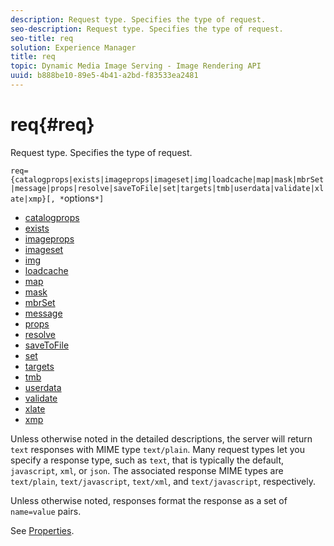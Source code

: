 ```yaml
---
description: Request type. Specifies the type of request.
seo-description: Request type. Specifies the type of request.
seo-title: req
solution: Experience Manager
title: req
topic: Dynamic Media Image Serving - Image Rendering API
uuid: b888be10-89e5-4b41-a2bd-f83533ea2481
---
```


# req{#req}

Request type. Specifies the type of request.

 `req={catalogprops|exists|imageprops|imageset|img|loadcache|map|mask|mbrSet|message|props|resolve|saveToFile|set|targets|tmb|userdata|validate|xlate|xmp}[, *`options`*]`

* [catalogprops](r-catalogprops.md)
* [exists](r-exists.md)
* [imageprops](r-imageprops.md)
* [imageset](r-imageset-req.md)
* [img](r-img.md)
* [loadcache](r-loadcache.md)
* [map](r-map-req.md)
* [mask](r-mask-req.md)
* [mbrSet](r-mbrset.md)
* [message](r-message.md)
* [props](r-props.md)
* [resolve](r-resolve.md)
* [saveToFile](r-savetofile.md)
* [set](r-set.md)
* [targets](r-targets.md)
* [tmb](r-tmb.md)
* [userdata](r-userdata.md)
* [validate](r-is-http-validate.md)
* [xlate](r-xlate.md)
* [xmp](r-xmp.md)

Unless otherwise noted in the detailed descriptions, the server will return `text` responses with MIME type `text/plain`. Many request types let you specify a response type, such as `text`, that is typically the default, `javascript`, `xml`, or `json`. The associated response MIME types are `text/plain`, `text/javascript`, `text/xml`, and `text/javascript`, respectively.

Unless otherwise noted, responses format the response as a set of `name=value` pairs.

See [Properties](../../../../../../is-api/http-ref/image-serving-api-ref/c-http-protocol-reference/c-response-data/c-properties/c-properties.md#concept-49c609fd6de942cab422ee412353c9d9). 
